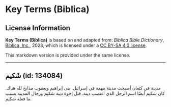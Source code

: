 # Key Terms (Biblica)

## License Information

**Key Terms (Biblica)** is based on and adapted from: _Biblica Bible Dictionary_, [Biblica, Inc.](https://www.biblica.com/), 2023, which is licensed under a [CC BY-SA 4.0 license](https://creativecommons.org/licenses/by-sa/4.0/legalcode.en).

This markdown version is provided under the same license.



--------------------------------

## شَكيم (id: 134084)

مدينة في كنعان أصبحت مدينة مهمة في إسرائيل. بنى إبراهيم ويعقوب مذابح لله هناك. كان شكيم أيضًا اسم الرجل الذي اغتصب دينة. قتل إخوة دينة شكيم ورجال المدينة بسبب ما فعله شكيم.


